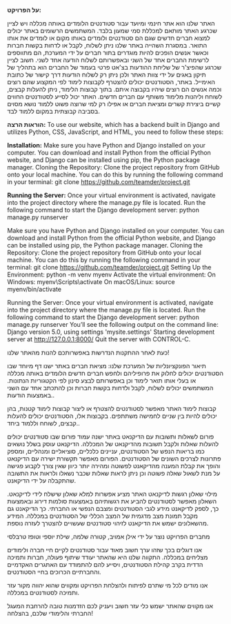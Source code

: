 
**על הפרויקט:**

האתר שלנו הוא אתר חינמי ומיועד עבור סטודנטים הלומדים באותה מכללה ויש לציין שכרגע האתר מותאם למכללת סמי שמעון בלבד. המשתמשים הרשומים באתר יכולים למצוא חברים חדשים שגם הם סטודנטים ולומדים באותו מקום או לומדים את אותו התואר. במסגרת השהייה באתר שלנו ניתן לשלוח, לקבל או לדחות בקשות חברות וכאשר אנשים הופכים להיות מוגדרים בתור חברים על ידי המערכת, הם מתווספים לרשימת החברים אחד של השני ובאפשרותם לשלוח הודעה אחד לשני. חשוב לציין שכרגע שהפיצ'ר של שליחת ההודעות בצ'אט פרטי בעמוד של החברים הוא בתהליך של תיקון באגים על ידי צוות האתר ולכן ניתן רק לשלוח הודעות דרך קישור של כתובת האימייל. באתר, הסטודנטים יכולים להצטרף לקבוצות לימוד לפי המקצוע שהם רוצים וכמה אנשים הם רוצים שיהיו בקבוצה איתם. בתוך קבוצות הלימוד, ניתן להעלות קבצים, לשוחח וליהנות מלימוד משותף עם חברים חדשים. האתר יכול לסייע לסטודנטים החווים קשיים ביצירת קשרים ומציאת חברים או אפילו רק למי שרוצה פשוט ללמוד נושא מסוים בסביבה קבוצתית במקום ללמוד לבד.

**הוראות הרצה:**
To use our website, which has a backend built in Django and utilizes Python, CSS, JavaScript, and HTML, you need to follow these steps:

**Installation:**
Make sure you have Python and Django installed on your computer. You can download and install Python from the official Python website, and Django can be installed using pip, the Python package manager.
Cloning the Repository:
Clone the project repository from GitHub onto your local machine. You can do this by running the following command in your terminal:
git clone https://github.com/teamder/project.git

**Running the Server:**
Once your virtual environment is activated, navigate into the project directory where the manage.py file is located.
Run the following command to start the Django development server:
python manage.py runserver

Make sure you have Python and Django installed on your computer. You can download and install Python from the official Python website, and Django can be installed using pip, the Python package manager.
Cloning the Repository:
Clone the project repository from GitHub onto your local machine. You can do this by running the following command in your terminal:
git clone https://github.com/teamder/project.git
Setting Up the Environment:
python -m venv myenv
Activate the virtual environment:
On Windows:
myenv\Scripts\activate
On macOS/Linux:
source myenv/bin/activate

Running the Server:
Once your virtual environment is activated, navigate into the project directory where the manage.py file is located.
Run the following command to start the Django development server:
python manage.py runserver
You’ll see the following output on the command line:
Django version 5.0, using settings 'mysite.settings'
Starting development server at http://127.0.0.1:8000/
Quit the server with CONTROL-C.

כעת לאחר ההתקנות הנדרשות באפשרותכם להנות מהאתר שלנו!

תיאור הפונקציונליות של המערכת שלנו:
מציאת חברים
באתר ישנו דף מיוחד שבו הסטודנטים יכולים לחלוק את פרופיליהם ולחפש חברים חדשים הלומדים באותה מכללה או בעלי אותו תואר לימוד וכן באפשרותם לבצע סינון לפי הקטגוריות הנתונות. המשתמשים יכולים לשלוח, לקבל ולדחות בקשות חברות וכן להתכתב אחד עם השני באמצעות הודעות..

קבוצות לימוד
האתר מאפשר לסטודנטים להצטרף או ליצור קבוצות לימוד קטנות, בהן יכולים להיות בין שניים לחמישה משתתפים. בקבוצות אלו, הסטודנטים יכולים להעלות קבצים, לשוחח וללמוד ביחד..

פורום לשאלות ותשובות עם הדיקנאט
באתר ישנה עמוד פורום שבו סטודנטים יכולים להעלות שאלות ולקבל תשובות מהדיקנאט של המכללה. הדיקנאט עוסק בשלל נושאים כמו בריאות הנפש של הסטודנטים, עניינים כלכליים, סוציאליים ומנהליים, ומספק פתרונות לצרכים השונים של הסטודנטים. הפורום מאפשר תקשורת ישירה עם הדיקנאט והופך את קבלת המענה מהדיקאנט לפשוטה ומהירה יותר כיוון שאין צורך לקבוע פגישה על מנת לשאול שאלה פשוטה וכן ניתן לראות שאלות שכבר נשאלו ולראות את התשובה שהתקבלה על ידי הדיקאנט.

מילוי שאלון רגשות לדיקנאט
האתר מציע אפשרות למלא שאלון שישלח לידי לדיקנאט. השאלון מאפשר לסטודנטים להביע את רגשותיהם באמצעות סולמות דירוג ובאמצעות כך, לספק לדיקאנט מידע לגבי הסטודנטים ומצבם הנפשי או החברתי. כך הדיקאנט גם מקבל תמונת מצב מדגמית של המצב הכללי של הסטודנטים במכללה. המידע מהשאלונים ישמש את הדיקאנט לזיהוי סטודנטים שעשויים להצטרך לעזרה נוספת.

מחברים
הפרויקט נוצר על ידי אילן אמויב, קטורה שלמה, שילת יוספי וטופז טרבלסי

אנו דוגלים בכך שזהו ערך חשוב מאוד עבור סטודנטים לקיים חיי חברה ולימודים מצליחים במכללה. התקווה שלנו היא שהאתר יעודד שיתוף פעולה, חברות ותמיכה הדדית בקרב קהילת הסטודנטים, ויסייע להם להתמודד עם האתגרים האקדמיים והחברתיים הכרוכים בחיי הסטודנטים.

אנו מודים לכל מי שתרם לפיתוח ולהצלחת הפרויקט ומקווים שהוא יהווה מקור עזר ותמיכה לסטודנטים במכללה.

אנו מקווים שהאתר ישמש כלי עזר חשוב ויעניק לכם הזדמנות טובה להרחבת המעגל החברתי והלימודי שלכם, בהצלחה!
